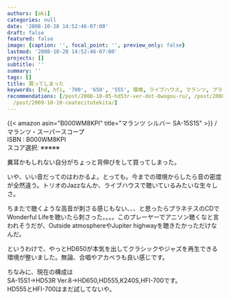```yaml
---
authors: [aki]
categories: null
date: '2008-10-28 14:52:46-07:00'
draft: false
featured: false
image: {caption: '', focal_point: '', preview_only: false}
lastmod: '2008-10-28 14:52:46-07:00'
projects: []
subtitle: ''
summary: ''
tags: []
title: 買ってしまった
keywords: [hd, hfi, '700', '650', '555', 環境, ライブハウス, マランツ, プラネテス, ジャズ]
recommendations: [/post/2008-10-05-hd53r-ver-dot-8wogou-ru/, /post/2008-09-14-hetudohonwu-se-sitahi/,
  /post/2009-10-10-ceatecitutekita/]
---
```


{{< amazon asin="B000WM8KPI" title="マランツ シルバー SA-15S1S" >}}
 / マランツ・スーパースコープ  
ISBN : B000WM8KPI  
スコア選択: ※※※※※  
  
糞耳かもしれない自分がちょっと背伸びをして買ってしまった。  
  
いや、いい音だってのはわかるよ。とっても。今までの環境からしたら音の密度が全然違う。トリオのJazzなんか、ライブハウスで聴いているみたいな生々しさ。  
  
ちまたで聴くような高音が刺さる感じもない、、、と思ったらプラネテスのCDでWonderful Lifeを聴いたら刺さった。。。。このプレーヤーでアニソン聴くなと言われそうだが、Outside atmosphereやJupiter highwayを聴きたかっただけなんだ。  
  
というわけで、やっとHD650が本気を出してクラシックやジャズを再生できる環境が整いました。無論、合唱やアカペラも良い感じです。  
  
ちなみに、現在の構成は  
SA-15S1→HD53R Ver.8→HD650,HD555,K240S,HFI-700です。  
HD555とHFI-700はまだ試してないや。